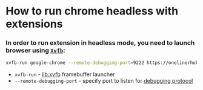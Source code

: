 # How to run chrome headless with extensions

### In order to run extension in headless mode, you need to launch browser using [`Xvfb`](/xvfb/how-to-install-xvfb-on-ubuntu-ubuntuversion):

```bash
xvfb-run google-chrome --remote-debugging-port=9222 https://onelinerhub.com
```

- `xvfb-run` - [lib:xvfb](/xvfb/how-to-install-xvfb-on-ubuntu-ubuntuversion) framebuffer launcher
- `--remote-debugging-port` - specify port to listen for [debugging protocol](/chrome-headless/chrome-remote-interface-usage-example)


